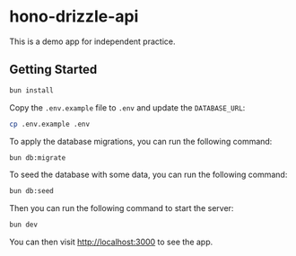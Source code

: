 # hono-drizzle-api

This is a demo app for independent practice.

## Getting Started

```bash
bun install
```

Copy the `.env.example` file to `.env` and update the `DATABASE_URL`:

```bash
cp .env.example .env
```

To apply the database migrations, you can run the following command:

```bash
bun db:migrate
```

To seed the database with some data, you can run the following command:

```bash
bun db:seed
```

Then you can run the following command to start the server:

```bash
bun dev
```

You can then visit [http://localhost:3000](http://localhost:3000) to see the app.